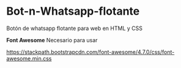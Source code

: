 # Bot-n-Whatsapp-flotante
Botón de whatsapp flotante para web en HTML y CSS


**Font Awesome** Necesario para usar

https://stackpath.bootstrapcdn.com/font-awesome/4.7.0/css/font-awesome.min.css
